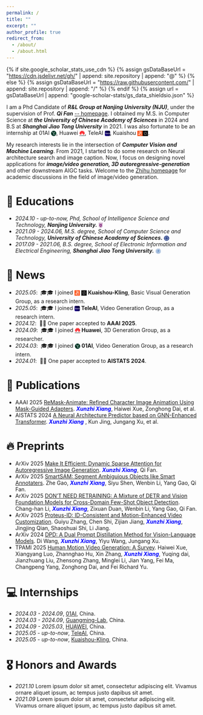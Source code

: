 ```yaml
---
permalink: /
title: ""
excerpt: ""
author_profile: true
redirect_from: 
  - /about/
  - /about.html
---
```


{% if site.google_scholar_stats_use_cdn %}
{% assign gsDataBaseUrl = "https://cdn.jsdelivr.net/gh/" | append: site.repository | append: "@" %}
{% else %}
{% assign gsDataBaseUrl = "https://raw.githubusercontent.com/" | append: site.repository | append: "/" %}
{% endif %}
{% assign url = gsDataBaseUrl | append: "google-scholar-stats/gs_data_shieldsio.json" %}

<span class='anchor' id='about-me'></span>

I am a Phd Candidate of ***R&L Group at Nanjing University (NJU)***, under the supervision of Prof. ***Qi Fan*** [-- homepage](https://fanq15.github.io/). I obtained my M.S. in Computer Science at ***the University of Chinese Academy of Sciences*** in 2024 and B.S at ***Shanghai Jiao Tong University*** in 2021. I was also fortunate to be an internship at 01AI <img src="./images/01AI.png" style="height: 1em; vertical-align: text-bottom; object-fit: contain;">, Huawei <img src="./huawei_icon.png" style="height: 1em; vertical-align: text-bottom; object-fit: contain;">, TeleAI <img src="./teleai_icon.png" style="height: 1em; vertical-align: text-bottom; object-fit: contain;">, Kuaishou <img src="./Kuaishou_icon.png" style="height: 1em; vertical-align: text-bottom; object-fit: contain;"><img src="./Kling_icon.png" style="height: 1em; vertical-align: text-bottom; object-fit: contain;">.

My research interests lie in the intersection of ***Computer Vision and Machine Learning***. From 2021, I started to do some research on Neural architecture search and image caption. Now, I focus on designing novel applications for ***image/video generation, 3D autoregressive-generation*** and other downstream AIGC tasks. Welcome to the [Zhihu homepage](https://zhuanlan.zhihu.com/p/10593629023) for academic discussions in the field of image/video generation.

# 📖 Educations
- *2024.10 - up-to-now, Phd, School of Intelligence Science and Technology,*  ***Nanjing University.*** <img src="./images/nju_1em.png" style="height: 1em; vertical-align: text-bottom; object-fit: contain;">
- *2021.09 - 2024.06, M.S.  degree, School of Computer Science and Technology,* ***University of Chinese Academy of Sciences.*** <img src="./images/ucas_1em.png" style="height: 1em; vertical-align: text-bottom; object-fit: contain;">
- *2017.09 - 2021.06, B.S.  degree, School of Electronic Information and Electrical Engineering,* ***Shanghai Jiao Tong University.*** <img src="./images/sjtu_1em.png" style="height: 1em; vertical-align: text-bottom; object-fit: contain;">

# 🎉 News
- *2025.05*: &nbsp;🎓🎓 I joined 
  <img src="./Kuaishou_icon.png" style="height: 1em; vertical-align: text-bottom; object-fit: contain;">
  <img src="./Kling_icon.png" style="height: 1em; vertical-align: text-bottom; object-fit: contain;">
  **Kuaishou-Kling**, Basic Visual Generation Group, as a research intern.
- *2025.05*: &nbsp;🎓🎓 I joined
  <img src="./teleai_icon.png" style="height: 1em; vertical-align: text-bottom; object-fit: contain;">
  **TeleAI**, Video Generation Group, as a research intern.
- *2024.12*: &nbsp;🎉🎉 One paper accepted to **AAAI 2025**.
- *2024.09*: &nbsp;🎓🎓 I joined
  <img src="./huawei_icon.png" style="height: 1em; vertical-align: text-bottom; object-fit: contain;">
  **Huawei**, 3D Generation Group, as a researcher.
- *2024.03*: &nbsp;🎓🎓 I joined
  <img src="./images/01AI.png" style="height: 1em; vertical-align: text-bottom; object-fit: contain;">
  **01AI**, Video Generation Group, as a research intern.
- *2024.01*: &nbsp;🎉🎉 One paper accepted to **AISTATS 2024**.

# 📝 Publications 
- <span class="paperidx">AAAI 2025</span> [ReMask-Animate: Refined Character Image Animation Using Mask-Guided Adapters](https://xbxsxp9.github.io/). <font color=blue><strong><em>Xunzhi Xiang</em></strong></font>, Haiwei Xue, Zonghong Dai, et al. 
- <span class="paperidx">AISTATS 2024</span> [A Neural Architecture Predictor based on GNN-Enhanced Transformer](https://xbxsxp9.github.io/). <font color=blue><strong><em>Xunzhi Xiang</em></strong></font>
, Kun Jing, Jungang Xu, et al.
  
# 🔥 Preprints 
- <span class="paperidx">ArXiv 2025</span> [Make It Efficient: Dynamic Sparse Attention for Autoregressive Image Generation](https://xbxsxp9.github.io/). <font color=blue><strong><em>Xunzhi Xiang</em></strong></font>, Qi Fan.
- <span class="paperidx">ArXiv 2025</span> [SmartSAM: Segment Ambiguious Objects like Smart Annotaters](https://xbxsxp9.github.io/). Zhe Gao, <font color=blue><strong><em>Xunzhi Xiang</em></strong></font>, Siyu Shen, Wenbin Li, Yang Gao, Qi Fan.
- <span class="paperidx">ArXiv 2025</span> [DON’T NEED RETRAINING: A Mixture of DETR and Vision Foundation Models for Cross-Domain Few-Shot Object Detection](https://xbxsxp9.github.io/). Chang-han Li, <font color=blue><strong><em>Xunzhi Xiang</em></strong></font>, Zixuan Duan, Wenbin Li, Yang Gao, Qi Fan.
- <span class="paperidx">ArXiv 2025</span> [Proteus-ID: ID-Consistent and Motion-Enhanced Video Customization](https://xbxsxp9.github.io/). Guiyu Zhang, Chen Shi, Zijian Jiang, <font color=blue><strong><em>Xunzhi Xiang</em></strong></font>, Jingjing Qian, Shaoshuai Shi, Li Jiang.
- <span class="paperidx">ArXiv 2024</span> [DPD: A Dual Prompt Distillation Method for Vision-Language Models](https://xbxsxp9.github.io/). Di Wang, <font color=blue><strong><em>Xunzhi Xiang</em></strong></font>, Yiyu Wang, Jungang Xu.
- <span class="paperidx">TPAMI 2025</span> [Human Motion Video Generation: A Survey](https://xbxsxp9.github.io/). Haiwei Xue, Xiangyang Luo, Zhannghao Hu, Xin Zhang, <font color=blue><strong><em>Xunzhi Xiang</em></strong></font>, Yuqing dai, Jianzhuang Liu, Zhensong Zhang, Minglei Li, Jian Yang, Fei Ma, Changpeng Yang, Zonghong Dai, and Fei Richard Yu.

# 💻 Internships
- *2024.03 - 2024.09*, [01AI](https://www.lingyiwanwu.com/), China.
- *2024.03 - 2024.09*, [Guangming-Lab](https://www.gml.ac.cn/), China.
- *2024.09 - 2025.03*, [HUAWEI](https://www.huawei.com/cn/), China.
- *2025.05 - up-to-now*, [TeleAI](https://www.teleai.com/), China.
- *2025.05 - up-to-now*, [Kuaishou-Kling](https://app.klingai.com/cn/), China.

# 🎖 Honors and Awards
- *2021.10* Lorem ipsum dolor sit amet, consectetur adipiscing elit. Vivamus ornare aliquet ipsum, ac tempus justo dapibus sit amet. 
- *2021.09* Lorem ipsum dolor sit amet, consectetur adipiscing elit. Vivamus ornare aliquet ipsum, ac tempus justo dapibus sit amet. 

